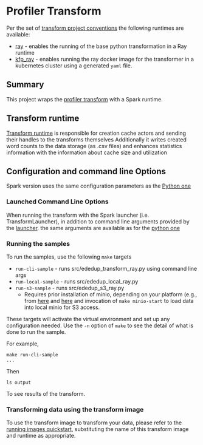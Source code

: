 # Profiler Transform 

Per the set of 
[transform project conventions](../../../README.md#transform-project-conventions)
the following runtimes are available:

* [ray](../ray/README.md) - enables the running of the base python transformation
in a Ray runtime
* [kfp_ray](../kfp_ray/README.md) - enables running the ray docker image for
the transformer in a kubernetes cluster using a generated `yaml` file.

## Summary

This project wraps the [profiler transform](../python) with a Spark runtime.

## Transform runtime

[Transform runtime](src/profiler_transform_ray.py) is responsible for creation cache actors and sending their
handles to the transforms themselves
Additionally it writes created word counts to the data storage (as .csv files) and enhances statistics information with the information about cache size and utilization

## Configuration and command line Options

Spark version uses the same configuration parameters as the [Python one](../python/README.md)

### Launched Command Line Options
When running the transform with the Spark launcher (i.e. TransformLauncher),
in addition to command line arguments provided by the [launcher](../../../../data-processing-lib/doc/launcher-options.md).
the same arguments are available as for the [python one](../python/README.md)

### Running the samples
To run the samples, use the following `make` targets

* `run-cli-sample` - runs src/ededup_transform_ray.py using command line args
* `run-local-sample` - runs src/ededup_local_ray.py
* `run-s3-sample` - runs src/ededup_s3_ray.py
    * Requires prior installation of minio, depending on your platform (e.g., from [here](https://min.io/docs/minio/macos/index.html)
      and [here](https://min.io/docs/minio/linux/index.html)
      and invocation of `make minio-start` to load data into local minio for S3 access.

These targets will activate the virtual environment and set up any configuration needed.
Use the `-n` option of `make` to see the detail of what is done to run the sample.

For example,
```shell
make run-cli-sample
...
```
Then
```shell
ls output
```
To see results of the transform.

### Transforming data using the transform image

To use the transform image to transform your data, please refer to the
[running images quickstart](../../../../doc/quick-start/run-transform-image.md),
substituting the name of this transform image and runtime as appropriate.

